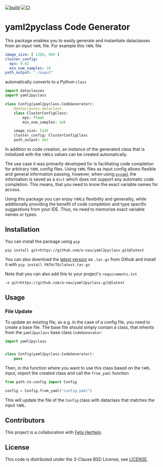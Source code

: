 [![build](https://github.com/a-nau/yaml2pyclass/workflows/build/badge.svg)](https://github.com/a-nau/yaml2pyclass/actions)
[![CI](https://github.com/a-nau/yaml2pyclass/workflows/CI/badge.svg)](https://github.com/a-nau/yaml2pyclass/actions)

# yaml2pyclass Code Generator

This package enables you to easily generate and instantiate dataclasses from an input `YAML` file. For example
this `YAML` file

```yaml
image_size: [ 1280, 960 ]
cluster_config:
  eps: 0.02
  min_num_samples: 10
path_output: "./ouput"
```

automatically converts to a Python `class`

```python
import dataclasses
import yaml2pyclass

class Config(yaml2pyclass.CodeGenerator):
    @dataclasses.dataclass
    class ClusterConfigClass:
        eps: float
        min_num_samples: int

    image_size: list
    cluster_config: ClusterConfigClass
    path_output: str
```

In addition to code creation, an instance of the generated class that is initialized with the `YAML`s values can be
created automatically.

The use case it was primarily developed for is facilitating code completion for arbitrary `YAML` config files.
Using `YAML` files as input config allows flexible and general information passing, however, when using [`pyyaml`](https://pypi.org/project/PyYAML/) the
information is saved as a `dict` which does not support any automatic code completion. This means, that you need to know
the exact variable names for access.

Using this package you can enjoy `YAML`s flexibility and generality, while additionally providing the benefit of code
completion and type specific suggestions from your IDE. Thus, no need to memorize exact variable names or types.

## Installation

You can install the package using `pip`

```shell
pip install git+https://github.com/a-nau/yaml2pyclass.git@latest
```

You can also download the [latest version](https://github.com/a-nau/yaml2pyclass/archive/latest.tar.gz) as `.tar.gz`
from Github and install it with
`pip install PATH/TO/latest.tar.gz`

Note that you can also add this to your project's `requirements.txt`

```shell
-e git+https://github.com/a-nau/yaml2pyclass.git@latest
```

## Usage

### File Update

To update an existing file, as e.g. in the case of a config file, you need to create a base file. The base file should
simply contain a class, that inherits from the `yaml2pyclass` base class `CodeGenerator`:

```python
import yaml2pyclass


class Config(yaml2pyclass.CodeGenerator):
    pass
```

Then, in the function where you want to use this class based on the `YAML` input, import the created class and call
the `from_yaml` function

```python
from path.to.config import Config

config = Config.from_yaml("config.yaml")
```

This will update the file of the `Config` class with dataclass that matches the input `YAML`.

## Contributors

This project is a collaboration with [Felix Hertlein](https://github.com/FelixHertlein).

## License

This code is distributed under the 3-Clause BSD License, see [LICENSE](LICENSE).


